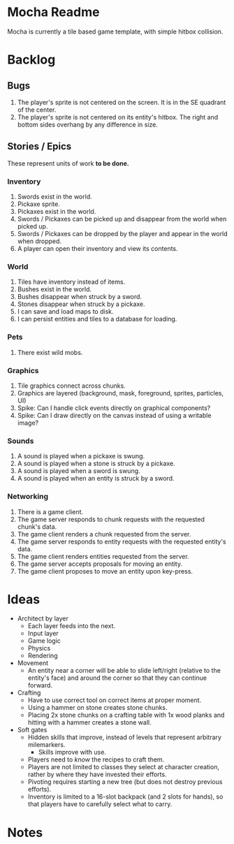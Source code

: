 # Mocha Readme
Mocha is currently a tile based game template, with simple hitbox collision.
 

# Backlog
## Bugs
1. The player's sprite is not centered on the screen. It is in the SE quadrant of the center.
1. The player's sprite is not centered on its entity's hitbox. The right and bottom sides overhang by any difference in size.

## Stories / Epics
These represent units of work **to be done.**

### Inventory
1. Swords exist in the world.
1. Pickaxe sprite.
1. Pickaxes exist in the world.
1. Swords / Pickaxes can be picked up and disappear from the world when picked up.
1. Swords / Pickaxes can be dropped by the player and appear in the world when dropped.
1. A player can open their inventory and view its contents.

### World
1. Tiles have inventory instead of items.
1. Bushes exist in the world.
1. Bushes disappear when struck by a sword.
1. Stones disappear when struck by a pickaxe.
1. I can save and load maps to disk.
1. I can persist entities and tiles to a database for loading.

### Pets
1. There exist wild mobs.

### Graphics
1. Tile graphics connect across chunks.
1. Graphics are layered (background, mask, foreground, sprites, particles, UI)
1. Spike: Can I handle click events directly on graphical components? 
1. Spike: Can I draw directly on the canvas instead of using a writable image?

### Sounds
1. A sound is played when a pickaxe is swung.
1. A sound is played when a stone is struck by a pickaxe.
1. A sound is played when a sword is swung.
1. A sound is played when an entity is struck by a sword.

### Networking
1. There is a game client.
1. The game server responds to chunk requests with the requested chunk's data.
1. The game client renders a chunk requested from the server.
1. The game server responds to entity requests with the requested entity's data.
1. The game client renders entities requested from the server.
1. The game server accepts proposals for moving an entity.
1. The game client proposes to move an entity upon key-press.

# Ideas
+ Architect by layer
  + Each layer feeds into the next.
  + Input layer
  + Game logic
  + Physics
  + Rendering
+ Movement
  + An entity near a corner will be able to slide left/right (relative to the entity's face) and around the corner so that they can continue forward.
+ Crafting
  + Have to use correct tool on correct items at proper moment.
  + Using a hammer on stone creates stone chunks.
  + Placing 2x stone chunks on a crafting table with 1x wood planks and hitting with a hammer creates a stone wall.
+ Soft gates
  + Hidden skills that improve, instead of levels that represent arbitrary milemarkers.
    + Skills improve with use.
  + Players need to _know_ the recipes to craft them.
  + Players are not limited to classes they select at character creation, rather by where they have invested their efforts.
  + Pivoting requires starting a new tree (but does not destroy previous efforts).
  + Inventory is limited to a 16-slot backpack (and 2 slots for hands), so that players have to carefully select what to carry.

# Notes

